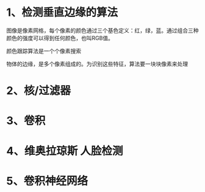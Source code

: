 # 1、检测垂直边缘的算法

图像是像素网格，每个像素的颜色通过三个基色定义：红，绿，蓝。通过组合三种颜色的强度可以得到任何颜色，也叫RGB值。

颜色跟踪算法是一个个像素搜索

物体的边缘，是多个像素组成的。为识别这些特征，算法要一块块像素来处理

# 2、核/过滤器
# 3、卷积
# 4、维奥拉琼斯 人脸检测
# 5、卷积神经网络

